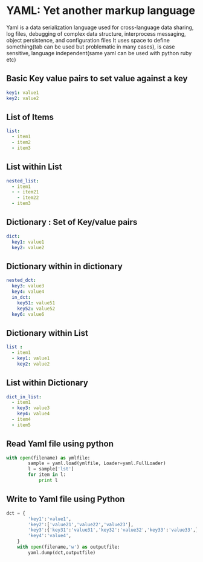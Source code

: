 # YAML: Yet another markup language
Yaml is a data serialization language used for cross-language data sharing, log files, debugging of complex data structure, interprocess messaging, object persistence, and configuration files
It uses space to define something(tab can be used but problematic in many cases), is case sensitive, language independent(same yaml can be used with python ruby etc)

## Basic Key value pairs to set value against a key  
```yaml
key1: value1
key2: value2
```
## List of Items

```yaml
list:
  - item1
  - item2
  - item3 
```
## List within List
```yaml
nested_list:
  - item1
  - - item21
    - item22
  - item3
```
## Dictionary : Set of Key/value pairs  
```yaml
dict:
  key1: value1
  key2: value2
```
## Dictionary within in dictionary   
```yaml
nested_dct:
  key3: value3
  key4: value4
  in_dct: 
    key51: value51
    key52: value52
  key6: value6 
```
## Dictionary within List
```yaml
list : 
  - item1
  - key1: value1
    key2: value2
```
## List within Dictionary
```yaml
dict_in_list:
  - item1
  - key3: value3
    key4: value4
  - item4
  - item5
```

## Read Yaml file using python
```py
with open(filename) as ymlfile:
        sample = yaml.load(ymlfile, Loader=yaml.FullLoader)
        l = sample['lst']
        for item in l:
            print l
```
## Write to Yaml file using Python
```py
dct = {
        'key1':'value1',
        'key2':['value21','value22','value23'],
        'key3':{'key31':'value31','key32':'value32','key33':'value33',},
        'key4':'value4',
    }
    with open(filename,'w') as outputfile:
        yaml.dump(dct,outputfile)
```